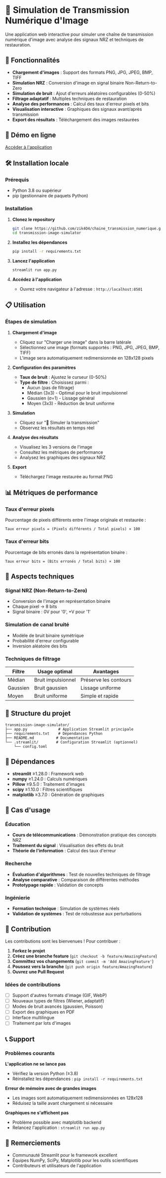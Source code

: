# 📡 Simulation de Transmission Numérique d'Image

Une application web interactive pour simuler une chaîne de transmission numérique d'image avec analyse des signaux NRZ et techniques de restauration.

## 🌟 Fonctionnalités

- **Chargement d'images** : Support des formats PNG, JPG, JPEG, BMP, TIFF
- **Simulation NRZ** : Conversion d'image en signal binaire Non-Return-to-Zero
- **Simulation de bruit** : Ajout d'erreurs aléatoires configurables (0-50%)
- **Filtrage adaptatif** : Multiples techniques de restauration
- **Analyse des performances** : Calcul des taux d'erreur pixels et bits
- **Visualisation interactive** : Graphiques des signaux avant/après transmission
- **Export des résultats** : Téléchargement des images restaurées

## 🚀 Démo en ligne

[Accéder à l'application](https://chaine.streamlit.app/)

## 🛠️ Installation locale

### Prérequis

- Python 3.8 ou supérieur
- pip (gestionnaire de paquets Python)

### Installation

1. **Clonez le repository**
   ```bash
   git clone https://github.com/zik4O4/chaine_transmission_numerique.git
   cd transmission-image-simulator
   ```

2. **Installez les dépendances**
   ```bash
   pip install -r requirements.txt
   ```

3. **Lancez l'application**
   ```bash
   streamlit run app.py
   ```

4. **Accédez à l'application**
   - Ouvrez votre navigateur à l'adresse : `http://localhost:8501`

## 📋 Utilisation

### Étapes de simulation

1. **Chargement d'image**
   - Cliquez sur "Charger une image" dans la barre latérale
   - Sélectionnez une image (formats supportés : PNG, JPG, JPEG, BMP, TIFF)
   - L'image sera automatiquement redimensionnée en 128x128 pixels

2. **Configuration des paramètres**
   - **Taux de bruit** : Ajustez le curseur (0-50%)
   - **Type de filtre** : Choisissez parmi :
     - Aucun (pas de filtrage)
     - Médian (3x3) - Optimal pour le bruit impulsionnel
     - Gaussien (σ=1) - Lissage général
     - Moyen (3x3) - Réduction de bruit uniforme

3. **Simulation**
   - Cliquez sur "🚀 Simuler la transmission"
   - Observez les résultats en temps réel

4. **Analyse des résultats**
   - Visualisez les 3 versions de l'image
   - Consultez les métriques de performance
   - Analysez les graphiques des signaux NRZ

5. **Export**
   - Téléchargez l'image restaurée au format PNG

## 📊 Métriques de performance

### Taux d'erreur pixels
Pourcentage de pixels différents entre l'image originale et restaurée :
```
Taux erreur pixels = (Pixels différents / Total pixels) × 100
```

### Taux d'erreur bits
Pourcentage de bits erronés dans la représentation binaire :
```
Taux erreur bits = (Bits erronés / Total bits) × 100
```

## 🔬 Aspects techniques

### Signal NRZ (Non-Return-to-Zero)
- Conversion de l'image en représentation binaire
- Chaque pixel → 8 bits
- Signal binaire : 0V pour '0', +V pour '1'

### Simulation de canal bruité
- Modèle de bruit binaire symétrique
- Probabilité d'erreur configurable
- Inversion aléatoire des bits

### Techniques de filtrage

| Filtre | Usage optimal | Avantages |
|--------|---------------|-----------|
| Médian | Bruit impulsionnel | Préserve les contours |
| Gaussien | Bruit gaussien | Lissage uniforme |
| Moyen | Bruit uniforme | Simple et rapide |

## 📁 Structure du projet

```
transmission-image-simulator/
├── app.py              # Application Streamlit principale
├── requirements.txt    # Dépendances Python
├── README.md          # Documentation
└── .streamlit/        # Configuration Streamlit (optionnel)
    └── config.toml
```

## 🔧 Dépendances

- **streamlit** ≥1.28.0 : Framework web
- **numpy** ≥1.24.0 : Calculs numériques
- **Pillow** ≥9.5.0 : Traitement d'images
- **scipy** ≥1.10.0 : Filtres scientifiques
- **matplotlib** ≥3.7.0 : Génération de graphiques


## 🎯 Cas d'usage

### Éducation
- **Cours de télécommunications** : Démonstration pratique des concepts NRZ
- **Traitement du signal** : Visualisation des effets du bruit
- **Théorie de l'information** : Calcul des taux d'erreur

### Recherche
- **Évaluation d'algorithmes** : Test de nouvelles techniques de filtrage
- **Analyse comparative** : Comparaison de différentes méthodes
- **Prototypage rapide** : Validation de concepts

### Ingénierie
- **Formation technique** : Simulation de systèmes réels
- **Validation de systèmes** : Test de robustesse aux perturbations

## 🤝 Contribution

Les contributions sont les bienvenues ! Pour contribuer :

1. **Forkez le projet**
2. **Créez une branche feature** (`git checkout -b feature/AmazingFeature`)
3. **Committez vos changements** (`git commit -m 'Add AmazingFeature'`)
4. **Poussez vers la branche** (`git push origin feature/AmazingFeature`)
5. **Ouvrez une Pull Request**

### Idées de contributions
- [ ] Support d'autres formats d'image (GIF, WebP)
- [ ] Nouveaux types de filtres (Wiener, adaptatif)
- [ ] Modes de bruit avancés (gaussien, Poisson)
- [ ] Export des graphiques en PDF
- [ ] Interface multilingue
- [ ] Traitement par lots d'images

## 📞 Support

### Problèmes courants

**L'application ne se lance pas**
- Vérifiez la version Python (≥3.8)
- Réinstallez les dépendances : `pip install -r requirements.txt`

**Erreur de mémoire avec de grandes images**
- Les images sont automatiquement redimensionnées en 128x128
- Réduisez la taille avant chargement si nécessaire

**Graphiques ne s'affichent pas**
- Problème possible avec matplotlib backend
- Relancez l'application : `streamlit run app.py`

## 🙏 Remerciements

- Communauté Streamlit pour le framework excellent
- Équipes NumPy, SciPy, Matplotlib pour les outils scientifiques
- Contributeurs et utilisateurs de l'application

---
